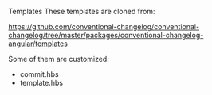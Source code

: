 Templates
These templates are cloned from:

https://github.com/conventional-changelog/conventional-changelog/tree/master/packages/conventional-changelog-angular/templates

Some of them are customized:

-   commit.hbs
-   template.hbs

